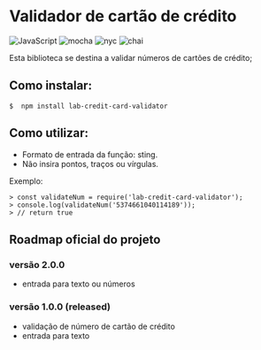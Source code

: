 # Validador de cartão de crédito
![JavaScript](https://img.shields.io/badge/-JavaScript-yellow.svg) 
![mocha](https://img.shields.io/badge/-mocha-yellowgreen.svg)
![nyc](https://img.shields.io/badge/-nyc-brightgreen.svg)
![chai](https://img.shields.io/badge/-chai-orange.svg)

Esta biblioteca se destina a validar números de cartões de crédito;

## Como instalar:

```
$  npm install lab-credit-card-validator
```

## Como utilizar:
* Formato de entrada da função: sting.
* Não insira pontos, traços ou vírgulas.


Exemplo:

```
> const validateNum = require('lab-credit-card-validator');
> console.log(validateNum('5374661040114189'));
> // return true
```

## Roadmap oficial do projeto

### versão 2.0.0
* entrada para texto ou números

### versão 1.0.0 (released)
* validação de número de cartão de crédito
* entrada para texto